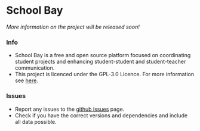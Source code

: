 # School Bay

*More information on the project will be released soon!*

### Info
- School Bay is a free and open source platform focused on coordinating student projects and enhancing student-student and student-teacher communication.
- This project is licenced under the GPL-3.0 Licence. For more information see [here](LICENSE.md).

### Issues
- Report any issues to the [github issues](../../issues) page.
- Check if you have the correct versions and dependencies and include all data possible.
